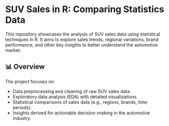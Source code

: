 # SUV Sales in R: Comparing Statistics Data

This repository showcases the analysis of SUV sales data using statistical techniques in R. It aims to explore sales trends, regional variations, brand performance, and other key insights to better understand the automotive market.

## 📊 Overview
The project focuses on:
- Data preprocessing and cleaning of raw SUV sales data.
- Exploratory data analysis (EDA) with detailed visualizations.
- Statistical comparisons of sales data (e.g., regions, brands, time periods).
- Insights derived for actionable decision-making in the automotive industry.

